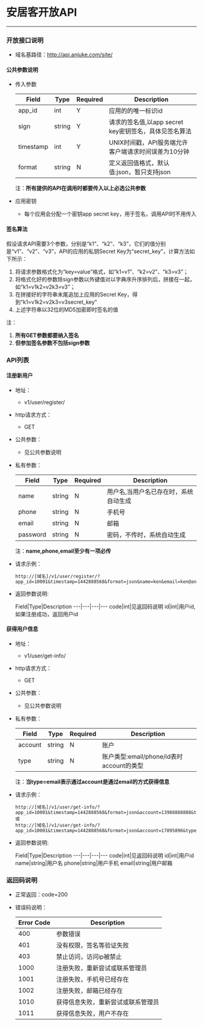 # 安居客开放API
---

### 开放接口说明

* 域名基路径：http://api.anjuke.com/site/

#### 公共参数说明

* 传入参数
   
	Field|Type|Required|Description	---|---|---|---	app_id|int|Y|应用的的唯一标识id
	sign|string|Y|请求的签名值,以app secret key密钥签名，具体见签名算法
	timestamp|int|Y|UNIX时间戳，API服务端允许客户端请求时间误差为10分钟
	format|string|N|定义返回值格式，默认值:json，暂只支持json
	
	
	注：<b>所有提供的API在调用时都要传入以上必选公共参数</b>


* 应用密钥
    * 每个应用会分配一个密钥app secret key，用于签名，调用API时不用传入

#### 签名算法

假设请求API需要3个参数，分别是“k1”、“k2”、“k3”，它们的值分别是“v1”、“v2”、“v3”，API的应用的私钥Secret Key为“secret_key”，计算方法如下所示：

1. 将请求参数格式化为“key=value”格式，如“k1=v1”、“k2=v2”、“k3=v3”；
2. 将格式化好的参数除sign参数以外键值对以字典序升序排列后，拼接在一起，如“k1=v1k2=v2k3=v3”；
3. 在拼接好的字符串末尾追加上应用的Secret Key，得到“k1=v1k2=v2k3=v3secret_key”
4. 上述字符串以32位的MD5加密即时签名的值

注：

1. <b>所有GET参数都要纳入签名</b>
2. <b>但参加签名参数不包括sign参数</b>


### API列表
   
#### 注册新用户
* 地址：
    * v1/user/register/
* http请求方式：
    * GET
* 公共参数：
    * 见公共参数说明
* 私有参数：
   
   Field|Type|Required|Description	---|---|---|---
   name|string|N|用户名,当用户名已存在时，系统自动生成   phone|string|N|手机号
   email|string|N|邮箱
   password|string|N|密码，不传时，系统自动生成
   
   注：<b>name,phone,email至少有一项必传</b>
   

* 请求示例：

	```
	http://[域名]/v1/user/register/?app_id=10001&timestamp=1442888568&format=json&name=ken&email=ken@anjuke.com&phone=13988888888&password=anjuke2015&sign=5cefc3438fbf787875ffec6cd596346d
	
	```

* 返回参数说明: 

   Field|Type|Description	---|---|---|---
	code|int|见返回码说明   id|int|用户id,如果注册成功，返回用户id
   

#### 获得用户信息
* 地址：
    * v1/user/get-info/
* http请求方式：
    * GET
* 公共参数：
    * 见公共参数说明
* 私有参数：
   
   Field|Type|Required|Description	---|---|---|---   account|string|N|账户
   type|string|N|账户类型:email/phone/id表时account的类型
   
   注：<b>当type=email表示通过account是通过email的方式获得信息</b>
   

* 请求示例：

	```
	http://[域名]/v1/user/get-info/?app_id=10001&timestamp=1442888568&format=json&account=13988888888&type=phone&sign=b1e5d7ef6093218e44cf66313f0ab656
	或
	http://[域名]/v1/user/get-info/?app_id=10001&timestamp=1442888568&format=json&account=17895896&type=id&&sign=717392bbc0210a65cc260a58e041795e
	```

* 返回参数说明: 

   Field|Type|Description	---|---|---|---
   code|int|见返回码说明   id|int|用户id
   name|string|用户名
   phone|string|用户手机
   email|string|用户邮箱
   
   
### 返回码说明
 * 正常返回：code=200  
 * 错误码说明：
 
	Error Code|Description	---|---
	400|参数错误
	401|没有权限，签名等验证失败
	403|禁止访问，访问ip被禁止
	1000|注册失败，重新尝试或联系管理员	1001|注册失败，手机号已经存在
	1002|注册失败，邮箱已经存在
	1010|获得信息失败，重新尝试或联系管理员
	1011|获得信息失败，用户不存在
	